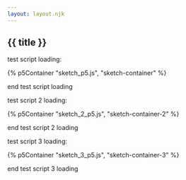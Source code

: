 ```yaml
---
layout: layout.njk
---
```


## {{ title }}

test script loading:
<!-- container for sketch -->
{% p5Container "sketch_p5.js", "sketch-container" %}

end test script loading

test script 2 loading:
<!-- container for sketch -->
{% p5Container "sketch_2_p5.js", "sketch-container-2" %}

end test script 2 loading

test script 3 loading:
<!-- container for sketch -->
{% p5Container "sketch_3_p5.js", "sketch-container-3" %}

end test script 3 loading
